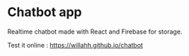 # Chatbot app

Realtime chatbot made with React and Firebase for storage.

Test it online : https://willahh.github.io/chatbot
